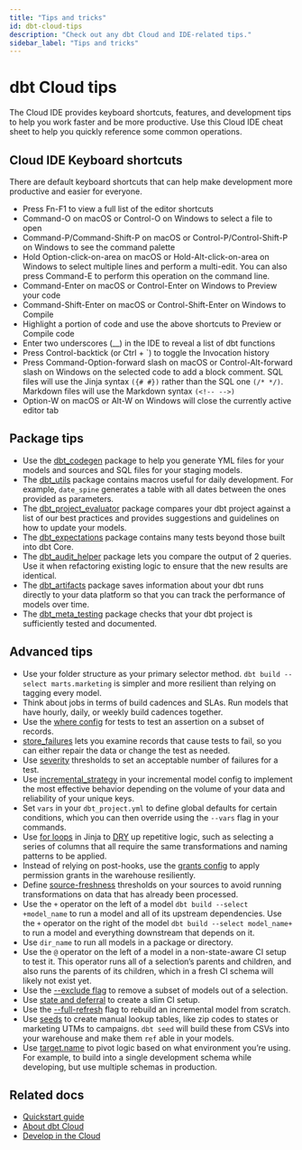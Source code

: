 ```yaml
---
title: "Tips and tricks"
id: dbt-cloud-tips
description: "Check out any dbt Cloud and IDE-related tips."
sidebar_label: "Tips and tricks"
---
```


# dbt Cloud tips

The Cloud IDE provides keyboard shortcuts, features, and development tips to help you work faster and be more productive. Use this Cloud IDE cheat sheet to help you quickly reference some common operations.

## Cloud IDE Keyboard shortcuts

There are default keyboard shortcuts that can help make development more productive and easier for everyone.

- Press Fn-F1 to view a full list of the editor shortcuts
- Command-O on macOS or Control-O on Windows to select a file to open
- Command-P/Command-Shift-P on macOS or Control-P/Control-Shift-P on Windows to see the command palette
- Hold Option-click-on-area on macOS or Hold-Alt-click-on-area on Windows to select multiple lines and perform a multi-edit. You can also press Command-E to perform this operation on the command line.
- Command-Enter on macOS or Control-Enter on Windows to Preview your code
- Command-Shift-Enter on macOS or Control-Shift-Enter on Windows to Compile
- Highlight a portion of code and use the above shortcuts to Preview or Compile code
- Enter two underscores (__) in the IDE to reveal a list of dbt functions
- Press Control-backtick (or Ctrl + `) to toggle the Invocation history
- Press Command-Option-forward slash on macOS or Control-Alt-forward slash on Windows on the selected code to add a block comment. SQL files will use the Jinja syntax `({# #})` rather than the SQL one `(/* */)`. Markdown files will use the Markdown syntax `(<!-- -->)`
- Option-W on macOS or Alt-W on Windows will close the currently active editor tab


## Package tips

- Use the [dbt_codegen](https://hub.getdbt.com/dbt-labs/codegen/latest/) package to help you generate YML files for your models and sources and SQL files for your staging models.
- The [dbt_utils](https://hub.getdbt.com/dbt-labs/dbt_utils/latest/) package contains macros useful for daily development. For example, `date_spine` generates a table with all dates between the ones provided as parameters.
- The [dbt_project_evaluator](https://hub.getdbt.com/dbt-labs/dbt_project_evaluator/latest) package compares your dbt project against a list of our best practices and provides suggestions and guidelines on how to update your models.
- The [dbt_expectations](https://hub.getdbt.com/calogica/dbt_expectations/latest) package contains many tests beyond those built into dbt Core.
- The [dbt_audit_helper](https://hub.getdbt.com/#:~:text=adwords-,audit_helper,-codegen) package lets you compare the output of 2 queries. Use it when refactoring existing logic to ensure that the new results are identical.
- The [dbt_artifacts](https://hub.getdbt.com/brooklyn-data/dbt_artifacts/latest) package saves information about your dbt runs directly to your data platform so that you can track the performance of models over time.
- The [dbt_meta_testing](https://hub.getdbt.com/tnightengale/dbt_meta_testing/latest) package checks that your dbt project is sufficiently tested and documented.

## Advanced tips

- Use your folder structure as your primary selector method. `dbt build --select marts.marketing` is simpler and more resilient than relying on tagging every model.
- Think about jobs in terms of build cadences and SLAs. Run models that have hourly, daily, or weekly build cadences together.
- Use the [where config](/reference/resource-configs/where) for tests to test an assertion on a subset of records.
- [store_failures](/reference/resource-configs/store_failures) lets you examine records that cause tests to fail, so you can either repair the data or change the test as needed.
- Use [severity](/reference/resource-configs/severity) thresholds to set an acceptable number of failures for a test.
- Use [incremental_strategy](/docs/build/incremental-models#about-incremental_strategy) in your incremental model config to implement the most effective behavior depending on the volume of your data and reliability of your unique keys.
- Set `vars` in your `dbt_project.yml` to define global defaults for certain conditions, which you can then override using the `--vars` flag in your commands.
- Use [for loops](/guides/advanced/using-jinja#use-a-for-loop-in-models-for-repeated-sql) in Jinja to [DRY](https://docs.getdbt.com/terms/dry) up repetitive logic, such as selecting a series of columns that all require the same transformations and naming patterns to be applied.
- Instead of relying on post-hooks, use the [grants config](/reference/resource-configs/grants) to apply permission grants in the warehouse resiliently.
- Define [source-freshness](/docs/build/sources#snapshotting-source-data-freshness) thresholds on your sources to avoid running transformations on data that has already been processed.
- Use the `+` operator on the left of a model `dbt build --select +model_name` to run a model and all of its upstream dependencies. Use the `+` operator on the right of the model `dbt build --select model_name+` to run a model and everything downstream that depends on it.
- Use `dir_name` to run all models in a package or directory.
- Use the `@` operator on the left of a model in a non-state-aware CI setup to test it. This operator runs all of a selection’s parents and children, and also runs the parents of its children, which in a fresh CI schema will likely not exist yet.
- Use the [--exclude flag](/reference/node-selection/exclude) to remove a subset of models out of a selection.
- Use [state and deferral](/docs/deploy/cloud-ci-job#deferral-and-state-comparison) to create a slim CI setup.
- Use the [--full-refresh](/reference/commands/run#refresh-incremental-models) flag to rebuild an incremental model from scratch.
- Use [seeds](/docs/build/seeds) to create manual lookup tables, like zip codes to states or marketing UTMs to campaigns. `dbt seed` will build these from CSVs into your warehouse and make them `ref` able in your models.
- Use [target.name](/docs/build/custom-schemas#an-alternative-pattern-for-generating-schema-names) to pivot logic based on what environment you’re using. For example, to build into a single development schema while developing, but use multiple schemas in production.

## Related docs

- [Quickstart guide](/quickstarts)
- [About dbt Cloud](/docs/cloud/about-cloud/dbt-cloud-features)
- [Develop in the Cloud](/docs/cloud/dbt-cloud-ide/develop-in-the-cloud)
